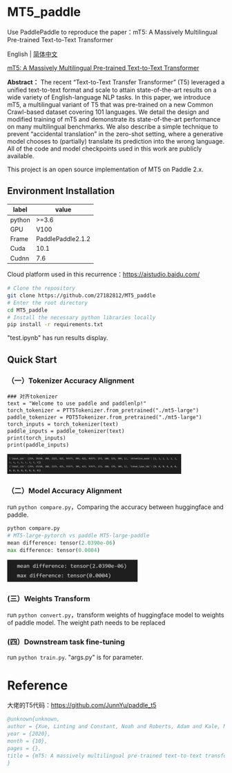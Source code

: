 # MT5_paddle
Use PaddlePaddle to reproduce the paper：mT5: A Massively Multilingual Pre-trained Text-to-Text Transformer

English | [简体中文](./README_cn.md)


[mT5: A Massively Multilingual Pre-trained Text-to-Text Transformer](https://arxiv.org/abs/2010.11934)



**Abstract：**
The recent “Text-to-Text Transfer Transformer” (T5) leveraged a unified text-to-text format and scale to attain state-of-the-art results on a wide variety of English-language NLP tasks. In this paper, we introduce mT5, a multilingual variant of T5 that was pre-trained on a new Common Crawl-based dataset covering 101 languages. We detail the design and modified training of mT5 and demonstrate its state-of-the-art performance on many multilingual benchmarks. We also describe a simple technique to prevent “accidental translation” in the zero-shot setting, where a generative model chooses to (partially) translate its prediction into the wrong language. All of the code and model checkpoints used in this work are publicly available.

This project is an open source implementation of MT5 on Paddle 2.x.


## Environment Installation

| label  | value              |
| ------ | ------------------ |
| python | >=3.6              |
| GPU    | V100               |
| Frame  | PaddlePaddle2\.1.2 |
| Cuda   | 10.1               |
| Cudnn  | 7.6                |

Cloud platform used in this recurrence：https://aistudio.baidu.com/




```bash
# Clone the repository
git clone https://github.com/27182812/MT5_paddle
# Enter the root directory
cd MT5_paddle
# Install the necessary python libraries locally
pip install -r requirements.txt

```

"test.ipynb" has run results display.

## Quick Start

### （一）Tokenizer Accuracy Alignment

```
### 对齐tokenizer
text = "Welcome to use paddle and paddlenlp!"
torch_tokenizer = PTT5Tokenizer.from_pretrained("./mt5-large")
paddle_tokenizer = PDT5Tokenizer.from_pretrained("./mt5-large")
torch_inputs = torch_tokenizer(text)
paddle_inputs = paddle_tokenizer(text)
print(torch_inputs)
print(paddle_inputs)

```

<img src="imgs/1.png" width="80%" />

### （二）Model Accuracy Alignment

run `python compare.py`，Comparing the accuracy between huggingface and paddle.
```python
python compare.py
# MT5-large-pytorch vs paddle MT5-large-paddle
mean difference: tensor(2.0390e-06)
max difference: tensor(0.0004)


```

<img src="imgs/2.png" width="60%" />



### (三）Weights Transform

run `python convert.py`，transform weights of huggingface model to weights of paddle model. The weight path needs to be replaced



### (四）Downstream task fine-tuning

run `python train.py`.  "args.py" is for parameter.



#### 

# Reference
大佬的T5代码：https://github.com/JunnYu/paddle_t5

```bibtex
@unknown{unknown,
author = {Xue, Linting and Constant, Noah and Roberts, Adam and Kale, Mihir and Al-Rfou, Rami and Siddhant, Aditya and Barua, Aditya and Raffel, Colin},
year = {2020},
month = {10},
pages = {},
title = {mT5: A massively multilingual pre-trained text-to-text transformer}
}
```
